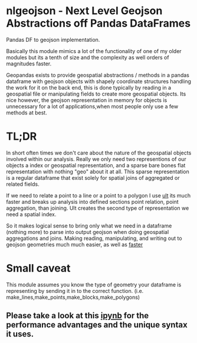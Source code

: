 # nlgeojson - Next Level Geojson Abstractions off Pandas DataFrames 
 Pandas DF to geojson implementation.

Basically this module mimics a lot of the functionality of one of my older modules but its a tenth of size and the complexity as well orders of magnitudes faster.

Geopandas exists to provide geospatial abstractions / methods in a pandas dataframe with geojson objects with shapely coordinate structures handling the work for it on the back end, this is done typically by reading in a geospatial file or manipulating fields to create more geospatial objects. Its nice however, the geojson representation in memory for objects is unnecessary for a lot of applications,when most people only use a few methods at best.


# TL;DR
In short often times we don't care about the nature of the geospatial objects involved within our analysis. Really we only need two representions of our objects a index or geospatial representation, and a sparse bare bones flat representation with nothing "geo" about it at all. This sparse representation is a regular dataframe that exist solely for spatial joins of aggregated or related fields.

If we need to relate a point to a line or a point to a polygon I use [ult]() its much faster and breaks up analysis into defined sections point relation, point aggregation, than joining. Ult creates the second type of representation we need a spatial index.

So it makes logical sense to bring only what we need in a dataframe (nothing more) to parse into output geojson when doing geospatial aggregations and joins. Making reading, manipulating, and 
writing out to geojson geometries much much easier, as well as [faster](https://github.com/murphy214/nlgeojson/blob/master/demo.ipynb)

# Small caveat
This module assumes you know the type of geometry your dataframe is representing by sending it in to the correct function. (i.e. make_lines,make_points,make_blocks,make_polygons) 

## Please take a look at this [ipynb](https://github.com/murphy214/nlgeojson/blob/master/demo.ipynb) for the performance advantages and the unique syntax it uses.

